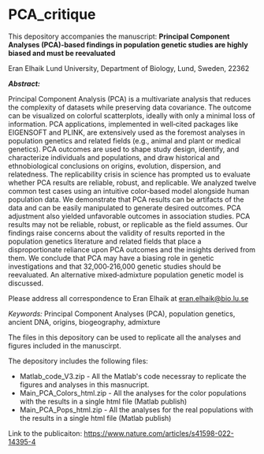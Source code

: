 # PCA_critique
This depository accompanies the manuscript:
**Principal Component Analyses (PCA)‑based findings in population genetic studies are highly biased and must be reevaluated**

Eran Elhaik
Lund University, Department of Biology, Lund, Sweden, 22362

_**Abstract:**_

Principal Component Analysis (PCA) is a multivariate analysis that reduces the complexity of datasets 
while preserving data covariance. The outcome can be visualized on colorful scatterplots, ideally 
with only a minimal loss of information. PCA applications, implemented in well‑cited packages like 
EIGENSOFT and PLINK, are extensively used as the foremost analyses in population genetics and 
related fields (e.g., animal and plant or medical genetics). PCA outcomes are used to shape study 
design, identify, and characterize individuals and populations, and draw historical and ethnobiological 
conclusions on origins, evolution, dispersion, and relatedness. The replicability crisis in science has 
prompted us to evaluate whether PCA results are reliable, robust, and replicable. We analyzed twelve 
common test cases using an intuitive color‑based model alongside human population data. We 
demonstrate that PCA results can be artifacts of the data and can be easily manipulated to generate 
desired outcomes. PCA adjustment also yielded unfavorable outcomes in association studies. PCA 
results may not be reliable, robust, or replicable as the field assumes. Our findings raise concerns 
about the validity of results reported in the population genetics literature and related fields that place 
a disproportionate reliance upon PCA outcomes and the insights derived from them. We conclude that 
PCA may have a biasing role in genetic investigations and that 32,000‑216,000 genetic studies should 
be reevaluated. An alternative mixed‑admixture population genetic model is discussed.

Please address all correspondence to Eran Elhaik at eran.elhaik@bio.lu.se

*Keywords:* Principal Component Analyses (PCA), population genetics, ancient DNA, origins, biogeography, admixture


The files in this depository can be used to replicate all the analyses and figures included in the manuscirpt.

The depository includes the following files:

* Matlab_code_V3.zip - All the Matlab's code necessray to replicate the figures and analyses in this masnucript.
* Main_PCA_Colors_html.zip - All the analyses for the color populations with the results in a single html file (Matlab publish) 
* Main_PCA_Pops_html.zip - All the analyses for the real  populations with the results in a single html file (Matlab publish)

Link to the publicaiton:
https://www.nature.com/articles/s41598-022-14395-4

